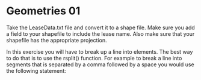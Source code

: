 # Geometries 01

Take the LeaseData.txt file and convert it to a shape file. Make sure you add a field to your shapefile to include the lease name. Also make sure that your shapefile has the appropriate projection.

In this exercise you will have to break up a line into elements. The best way to do that is to use the rsplit() function. For example to break a line into segments that is separated by a comma followed by a space you would use the following statement:

